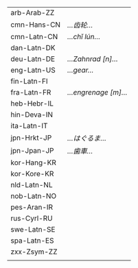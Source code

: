 | | |
|-|-|
| arb-Arab-ZZ |  |
| cmn-Hans-CN | _…齿轮…_ |  |
| cmn-Latn-CN | _…chǐ lún…_ |  |
| dan-Latn-DK |  |
| deu-Latn-DE | _…Zahnrad [n]…_ |  |
| eng-Latn-US | _…gear…_ |  |
| fin-Latn-FI |  |
| fra-Latn-FR | _…engrenage [m]…_ |  |
| heb-Hebr-IL |  |
| hin-Deva-IN |  |
| ita-Latn-IT |  |
| jpn-Hrkt-JP | _…はぐるま…_ |  |
| jpn-Jpan-JP | _…歯車…_ |  |
| kor-Hang-KR |  |
| kor-Kore-KR |  |
| nld-Latn-NL |  |
| nob-Latn-NO |  |
| pes-Aran-IR |  |
| rus-Cyrl-RU |  |
| swe-Latn-SE |  |
| spa-Latn-ES |  |
| zxx-Zsym-ZZ |  |
|  |  |
